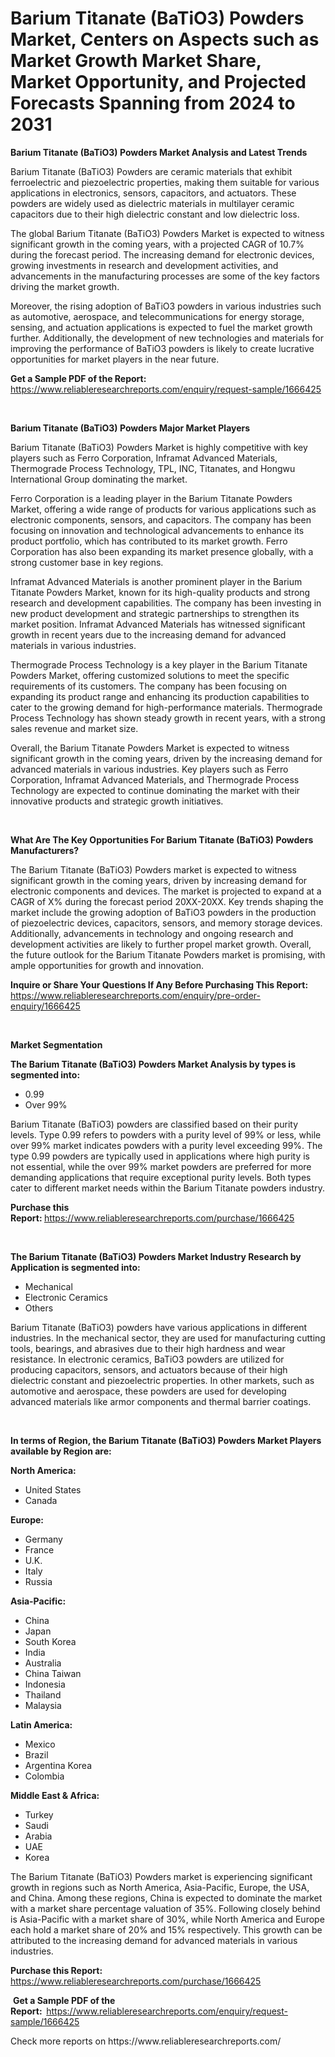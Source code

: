 <p><h1>Barium Titanate (BaTiO3) Powders Market, Centers on Aspects such as Market Growth Market Share, Market Opportunity, and Projected Forecasts Spanning from 2024 to 2031</h1></p><p><strong>Barium Titanate (BaTiO3) Powders Market Analysis and Latest Trends</strong></p>
<p><p>Barium Titanate (BaTiO3) Powders are ceramic materials that exhibit ferroelectric and piezoelectric properties, making them suitable for various applications in electronics, sensors, capacitors, and actuators. These powders are widely used as dielectric materials in multilayer ceramic capacitors due to their high dielectric constant and low dielectric loss.</p><p>The global Barium Titanate (BaTiO3) Powders Market is expected to witness significant growth in the coming years, with a projected CAGR of 10.7% during the forecast period. The increasing demand for electronic devices, growing investments in research and development activities, and advancements in the manufacturing processes are some of the key factors driving the market growth.</p><p>Moreover, the rising adoption of BaTiO3 powders in various industries such as automotive, aerospace, and telecommunications for energy storage, sensing, and actuation applications is expected to fuel the market growth further. Additionally, the development of new technologies and materials for improving the performance of BaTiO3 powders is likely to create lucrative opportunities for market players in the near future.</p></p>
<p><strong>Get a Sample PDF of the Report:&nbsp;</strong> <a href="https://www.reliableresearchreports.com/enquiry/request-sample/1666425">https://www.reliableresearchreports.com/enquiry/request-sample/1666425</a></p>
<p>&nbsp;</p>
<p><strong>Barium Titanate (BaTiO3) Powders Major Market Players</strong></p>
<p><p>Barium Titanate (BaTiO3) Powders Market is highly competitive with key players such as Ferro Corporation, Inframat Advanced Materials, Thermograde Process Technology, TPL, INC, Titanates, and Hongwu International Group dominating the market.</p><p>Ferro Corporation is a leading player in the Barium Titanate Powders Market, offering a wide range of products for various applications such as electronic components, sensors, and capacitors. The company has been focusing on innovation and technological advancements to enhance its product portfolio, which has contributed to its market growth. Ferro Corporation has also been expanding its market presence globally, with a strong customer base in key regions.</p><p>Inframat Advanced Materials is another prominent player in the Barium Titanate Powders Market, known for its high-quality products and strong research and development capabilities. The company has been investing in new product development and strategic partnerships to strengthen its market position. Inframat Advanced Materials has witnessed significant growth in recent years due to the increasing demand for advanced materials in various industries.</p><p>Thermograde Process Technology is a key player in the Barium Titanate Powders Market, offering customized solutions to meet the specific requirements of its customers. The company has been focusing on expanding its product range and enhancing its production capabilities to cater to the growing demand for high-performance materials. Thermograde Process Technology has shown steady growth in recent years, with a strong sales revenue and market size.</p><p>Overall, the Barium Titanate Powders Market is expected to witness significant growth in the coming years, driven by the increasing demand for advanced materials in various industries. Key players such as Ferro Corporation, Inframat Advanced Materials, and Thermograde Process Technology are expected to continue dominating the market with their innovative products and strategic growth initiatives.</p></p>
<p>&nbsp;</p>
<p><strong>What Are The Key Opportunities For Barium Titanate (BaTiO3) Powders Manufacturers?</strong></p>
<p><p>The Barium Titanate (BaTiO3) Powders market is expected to witness significant growth in the coming years, driven by increasing demand for electronic components and devices. The market is projected to expand at a CAGR of X% during the forecast period 20XX-20XX. Key trends shaping the market include the growing adoption of BaTiO3 powders in the production of piezoelectric devices, capacitors, sensors, and memory storage devices. Additionally, advancements in technology and ongoing research and development activities are likely to further propel market growth. Overall, the future outlook for the Barium Titanate Powders market is promising, with ample opportunities for growth and innovation.</p></p>
<p><strong>Inquire or Share Your Questions If Any Before Purchasing This Report:</strong> <a href="https://www.reliableresearchreports.com/enquiry/pre-order-enquiry/1666425">https://www.reliableresearchreports.com/enquiry/pre-order-enquiry/1666425</a></p>
<p>&nbsp;</p>
<p><strong>Market Segmentation</strong></p>
<p><strong>The Barium Titanate (BaTiO3) Powders Market Analysis by types is segmented into:</strong></p>
<p><ul><li>0.99</li><li>Over 99%</li></ul></p>
<p><p>Barium Titanate (BaTiO3) powders are classified based on their purity levels. Type 0.99 refers to powders with a purity level of 99% or less, while over 99% market indicates powders with a purity level exceeding 99%. The type 0.99 powders are typically used in applications where high purity is not essential, while the over 99% market powders are preferred for more demanding applications that require exceptional purity levels. Both types cater to different market needs within the Barium Titanate powders industry.</p></p>
<p><strong>Purchase this Report:&nbsp;</strong><a href="https://www.reliableresearchreports.com/purchase/1666425">https://www.reliableresearchreports.com/purchase/1666425</a></p>
<p>&nbsp;</p>
<p><strong>The Barium Titanate (BaTiO3) Powders Market Industry Research by Application is segmented into:</strong></p>
<p><ul><li>Mechanical</li><li>Electronic Ceramics</li><li>Others</li></ul></p>
<p><p>Barium Titanate (BaTiO3) powders have various applications in different industries. In the mechanical sector, they are used for manufacturing cutting tools, bearings, and abrasives due to their high hardness and wear resistance. In electronic ceramics, BaTiO3 powders are utilized for producing capacitors, sensors, and actuators because of their high dielectric constant and piezoelectric properties. In other markets, such as automotive and aerospace, these powders are used for developing advanced materials like armor components and thermal barrier coatings.</p></p>
<p>&nbsp;</p>
<p><strong>In terms of Region, the Barium Titanate (BaTiO3) Powders Market Players available by Region are:</strong></p>
<p>
    <p> <strong> North America: </strong>
        <ul>
            <li>United States</li>
            <li>Canada</li>
        </ul>
        </p> 
    <p> <strong> Europe: </strong>
        <ul>
            <li>Germany</li>
            <li>France</li>
            <li>U.K.</li>
            <li>Italy</li>
            <li>Russia</li>
        </ul>
        </p> 
    <p> <strong> Asia-Pacific: </strong>
        <ul>
            <li>China</li>
            <li>Japan</li>
            <li>South Korea</li>
            <li>India</li>
            <li>Australia</li>
            <li>China Taiwan</li>
            <li>Indonesia</li>
            <li>Thailand</li>
            <li>Malaysia</li>
        </ul>
        </p> 
    <p> <strong> Latin America: </strong>
        <ul>
            <li>Mexico</li>
            <li>Brazil</li>
            <li>Argentina Korea</li>
            <li>Colombia</li>
        </ul>
        </p> 
    <p> <strong> Middle East & Africa: </strong>
        <ul>
            <li>Turkey</li>
            <li>Saudi</li>
            <li>Arabia</li>
            <li>UAE</li>
            <li>Korea</li>
        </ul>
    </p>
    </p>
<p><p>The Barium Titanate (BaTiO3) Powders market is experiencing significant growth in regions such as North America, Asia-Pacific, Europe, the USA, and China. Among these regions, China is expected to dominate the market with a market share percentage valuation of 35%. Following closely behind is Asia-Pacific with a market share of 30%, while North America and Europe each hold a market share of 20% and 15% respectively. This growth can be attributed to the increasing demand for advanced materials in various industries.</p></p>
<p><strong>Purchase this Report: </strong><a href="https://www.reliableresearchreports.com/purchase/1666425">https://www.reliableresearchreports.com/purchase/1666425</a></p>
<p>&nbsp;<strong>Get a Sample PDF of the Report:&nbsp;&nbsp;</strong><a href="https://www.reliableresearchreports.com/enquiry/request-sample/1666425">https://www.reliableresearchreports.com/enquiry/request-sample/1666425</a></p>
<p><strong></strong></p>
<p>Check more reports on https://www.reliableresearchreports.com/</p>